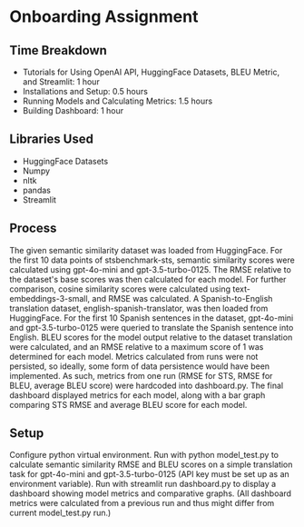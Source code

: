# Onboarding Assignment
## Time Breakdown
* Tutorials for Using OpenAI API, HuggingFace Datasets, BLEU Metric, and Streamlit: 1 hour
* Installations and Setup: 0.5 hours
* Running Models and Calculating Metrics: 1.5 hours
* Building Dashboard: 1 hour

## Libraries Used
* HuggingFace Datasets
* Numpy
* nltk
* pandas
* Streamlit

## Process
The given semantic similarity dataset was loaded from HuggingFace. For the first 10 data points of stsbenchmark-sts, semantic similarity scores were calculated using gpt-4o-mini and gpt-3.5-turbo-0125. The RMSE relative to the dataset's base scores was then calculated for each model. For further comparison, cosine similarity scores were calculated using text-embeddings-3-small, and RMSE was calculated. A Spanish-to-English translation dataset, english-spanish-translator, was then loaded from HuggingFace. For the first 10 Spanish sentences in the dataset, gpt-4o-mini and gpt-3.5-turbo-0125 were queried to translate the Spanish sentence into English. BLEU scores for the model output relative to the dataset translation were calculated, and an RMSE relative to a maximum score of 1 was determined for each model. Metrics calculated from runs were not persisted, so ideally, some form of data persistence would have been implemented. As such, metrics from one run (RMSE for STS, RMSE for BLEU, average BLEU score) were hardcoded into dashboard.py. The final dashboard displayed metrics for each model, along with a bar graph comparing STS RMSE and average BLEU score for each model.

## Setup
Configure python virtual environment. Run with python model_test.py to calculate semantic similarity RMSE and BLEU scores on a simple translation task for gpt-4o-mini and gpt-3.5-turbo-0125 (API key must be set up as an environment variable). Run with streamlit run dashboard.py to display a dashboard showing model metrics and comparative graphs. (All dashboard metrics were calculated from a previous run and thus might differ from current model_test.py run.)